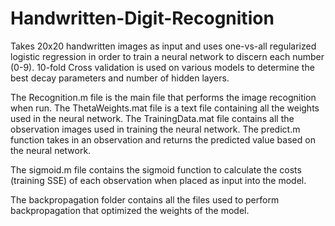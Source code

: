 # Handwritten-Digit-Recognition
Takes 20x20 handwritten images as input and uses one-vs-all regularized logistic regression in order to train a neural network to discern each number (0-9). 
10-fold Cross validation is used on various models to determine the best decay parameters and number of hidden layers. 

The Recognition.m file is the main file that performs the image recognition when run.
The ThetaWeights.mat file is a text file containing all the weights used in the neural network.
The TrainingData.mat file contains all the observation images used in training the neural network.
The predict.m function takes in an observation and returns the predicted value based on the neural network.

The sigmoid.m file contains the sigmoid function to calculate the costs (training SSE) of each observation when placed as input into the model.

The backpropagation folder contains all the files used to perform backpropagation that optimized the weights of the model.
